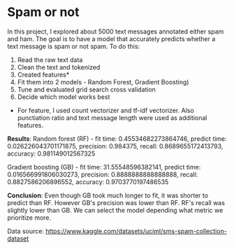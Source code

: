 # Spam or not



In this project, I explored about 5000 text messages annotated either spam and ham.
The goal is to have a model that accurately predicts whether a text message is spam or not spam. 
To do this: 

1. Read the raw text data
2. Clean the text and tokenized 
3. Created features*
4. Fit them into 2 models - Random Forest, Gradient Boosting)
5. Tune and evaluated grid search cross validation 
6. Decide which model works best 

* For feature, I used count vectorizer and tf-idf vectorizer. Also punctiation ratio and text message length were used as additional features. 

**Results**: 
Random forest (RF) - 
fit time: 0.45534682273864746, predict time: 0.026226043701171875, precision: 0.984375, recall: 0.8689655172413793, accuracy: 0.981149012567325

Gradient boosting (GB) - 
fit time: 31.55548596382141, predict time: 0.016566991806030273, precision: 0.8888888888888888, recall: 0.8827586206896552, accuracy: 0.9703770197486535

**Conclusion**:
Even though GB took much longer to fit, it was shorter to predict than RF. However GB's precision was lower than RF. RF's recall was slightly lower than GB. We can select the model depending what metric we prioritize more. 


Data source: https://www.kaggle.com/datasets/uciml/sms-spam-collection-dataset
